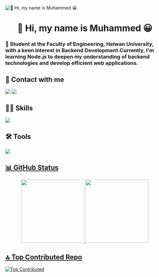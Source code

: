 ![👋 Hi, my name is Muhammed 😀](https://user-images.githubusercontent.com/10498744/210012254-234538ff-d198-48aa-8964-37e6fd45d227.gif)


<div id="toc">
  <ul align="center" style="list-style: none">
    <summary>
      <h1>
        👋 Hi, my name is Muhammed 😀
      </h1>
    </summary>
  </ul>
</div>
 <h3 align="left">🚀 Student at the Faculty of Engineering, Helwan University, with a keen interest in Backend Development.Currently, I'm learning Node.js to deepen my understanding of backend technologies and develop efficient web applications.</h3>

## 🤙 Contact with me
<p align="left">
  <a href="https://www.linkedin.com/in/muhammedalii9/" target="blank"><img src="https://skillicons.dev/icons?i=linkedin" /></a>
  <a href="https://x.com/0xmuhammed9" target="blank"><img src="https://skillicons.dev/icons?i=twitter"></a>  
</p>

## 🤹‍♀️ Skills
<p align="left">
  <a href="https://skillicons.dev" target="blank">
    <img src="https://skillicons.dev/icons?i=git,c,js,nodejs,express,mongodb" />
  </a>
</p>

## 🛠️ Tools
<p align="left">
  <a href="https://skillicons.dev"target="blank">
    <img src="https://skillicons.dev/icons?i=notion,github,obsidian,eclipse,arduino,vscode"
  </a>
</p>
    


## 📊 GitHub Status 
<div align="center">
  <img height="200" src="https://github-readme-stats.vercel.app/api?username=0xIsagiY9&theme=tokyonight&hide_border=false&include_all_commits=false&count_private=false" />
  <img height="200" src="https://nirzak-streak-stats.vercel.app/?user=0xIsagiY9&theme=tokyonight&hide_border=false" />
</div>



## 🔝 Top Contributed Repo
![Top Contributed](https://github-contributor-stats.vercel.app/api?username=0xIsagiY9&limit=5&theme=tokyonight&combine_all_yearly_contributions=true)







